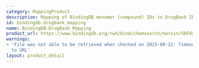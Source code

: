 ```yaml
---
category: MappingProduct
description: Mapping of BindingDB monomer (compound) IDs to DrugBank IDs
id: bindingdb.drugbank_mapping
name: BindingDB-DrugBank Mapping
product_url: https://www.bindingdb.org/rwd/bind/chemsearch/marvin/SDFdownload.jsp?download_file=/rwd/bind/BindingDB_DrugBankID.txt
warnings:
- 'File was not able to be retrieved when checked on 2025-08-12: Timeout connecting
  to URL'
layout: product_detail
---
```

